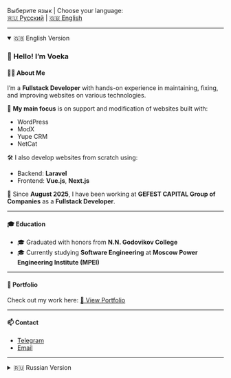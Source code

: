 Выберите язык | Choose your language:  
[🇷🇺 Русский](#russian-version) | [🇬🇧 English](#english-version)

---

<details open>
<summary name='english-version'>🇬🇧 English Version</summary>

### 👋 Hello! I’m Voeka

#### 👨‍💻 About Me

I’m a **Fullstack Developer** with hands-on experience in maintaining, fixing, and improving websites on various technologies.

🔧 **My main focus** is on support and modification of websites built with:  
- WordPress  
- ModX  
- Yupe CRM  
- NetCat  

🛠 I also develop websites from scratch using:  
- Backend: **Laravel**  
- Frontend: **Vue.js**, **Next.js**

📌 Since **August 2025**, I have been working at **GEFEST CAPITAL Group of Companies** as a **Fullstack Developer**.

---

#### 🎓 Education

- 🎓 Graduated with honors from **N.N. Godovikov College**  
- 🎓 Currently studying **Software Engineering** at **Moscow Power Engineering Institute (MPEI)**

---

#### 📁 Portfolio

Check out my work here: [🔗 View Portfolio](https://github.com/Voeka)

---

#### 📫 Contact

- [Telegram](https://t.me/Voeka)  
- [Email](mailto:voeka2@gmail.com)

</details>

---

<details>
<summary name="russian-version">🇷🇺 Russian Version</summary>

### 👋 Привет! Я — Voeka

#### 👨‍💻 О себе

Я — **Fullstack разработчик**, занимаюсь поддержкой, исправлением и разработкой сайтов на различных технологиях.

🔧 **Основное направление моей работы** — поддержка и доработка сайтов на:  
- WordPress  
- ModX  
- Yupe CRM  
- NetCat  

🛠 Также создаю сайты с нуля на:  
- Backend: **Laravel**  
- Frontend: **Vue.js**, **Next.js**

📌 С августа 2025 года работаю в **Группе компаний GEFEST CAPITAL** на позиции **Fullstack Developer**.

---

#### 🎓 Образование

- 🎓 Окончил **Н.Н. Колледж им. Годовикова** с **дипломом с отличием**  
- 🎓 Обучаюсь в **МЭИ (Московский энергетический институт)** по направлению *Разработка программного обеспечения*

---

#### 📁 Портфолио

Мои работы: [🔗 Перейти в портфолио](https://github.com/Voeka)

---

#### 📫 Контакты

- [Telegram](https://t.me/Voeka)  
- [Email](mailto:voeka2@gmail.com)

</details>
